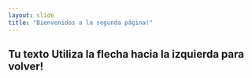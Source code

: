 ```yaml
---
layout: slide
title: "Bienvenidos a la segunda página!"
---
```

Tu texto
Utiliza la flecha hacia la izquierda para volver!
---
